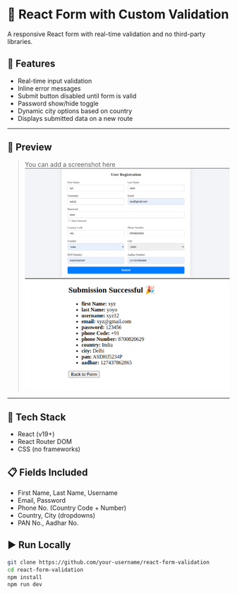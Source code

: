 # 🧾 React Form with Custom Validation

A responsive React form with real-time validation and no third-party libraries.

## 🚀 Features

- Real-time input validation
- Inline error messages
- Submit button disabled until form is valid
- Password show/hide toggle
- Dynamic city options based on country
- Displays submitted data on a new route
---

## 📸 Preview

> You can add a screenshot here  
> ![Form Preview](./public/form.png)
> ![Success Form Preview](./public/success.png)

---

## 🧩 Tech Stack

- React (v19+)
- React Router DOM
- CSS (no frameworks)

## 📋 Fields Included

- First Name, Last Name, Username
- Email, Password
- Phone No. (Country Code + Number)
- Country, City (dropdowns)
- PAN No., Aadhar No.

## ▶️ Run Locally

```bash
git clone https://github.com/your-username/react-form-validation
cd react-form-validation
npm install
npm run dev
